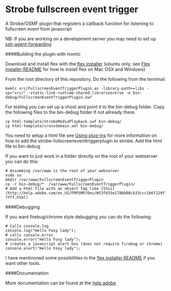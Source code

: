 Strobe fullscreen event trigger
===============================

A Strobe/OSMF plugin that registers a callback function for listening to fullscreen event from javascript

NB: If you are working on a development server you may need to set up [ssh-agent-forwarding](https://developer.github.com/guides/using-ssh-agent-forwarding/)

####Building the plugin with mxmlc

Download and install flex with the [flex installer](https://github.com/johansyd/flex-installer "Flex installer") (ubuntu only, see [Flex installer README](https://github.com/aptoma/flex-installer) for how to install flex on Mac OSX and Windows)

From the root directory of this repository. Do the following from the terminal:

    mxmlc src/FullscreenEventTriggerPlugin.as -library-path+=libs -sp="src/" -static-link-runtime-shared-libraries=true -o bin-debug/FullscreenEventTriggerPlugin.swf

For testing you can set up a vhost and point it to the bin-debug folder. Copy the following files to the bin-debug folder if not 
allready there.

    cp html-template/StrobeMediaPlayback.swf bin-debug/
    cp html-template/crossdomain.xml bin-debug/
    
You need to setup a html file see [Using plug-ins](http://help.adobe.com/en_US/FMPSMP/Dev/WS3fd35e178bb08cb33ccc1b6f129f146edb7-7fff.html) for more information on how to add the strobe-fullscreeneventtriggerplugin to strobe. Add the html file to bin-debug

If you want to just work in a folder directly on the root of your webserver you can do this:

    # Assumming /var/www is the root of your webserver
    sudo su
    mkdir /var/www/FullscreenEventTriggerPlugin
    cp -r bin-debug/*  /var/www/FullscreenEventTriggerPlugin/
    # Add a html file with an object tag like [this](http://help.adobe.com/en_US/FMPSMP/Dev/WS3fd35e178bb08cb33ccc1b6f129f146edb7-7fff.html) 

####Debugging

If you want firebug/chrome style debugging you can do the following:

    # Calls console.log
    console.log("Hello Foxy lady");
    # calls console.error
    console.error("Hello Foxy lady");
    # creates a javascript alert box (does not require firebug or chrome)
    console.alert("Hello Foxy lady");

I have mentinoned some possibilities in the [flex installer README](https://github.com/johansyd/flex-installer "Flex installer") if you want other tools.

####Documentation

More documentation can be found at the [help adobe](http://help.adobe.com/en_US/FMPSMP/Dev/index.html "OSMF/StrobeMediaPlayback")
